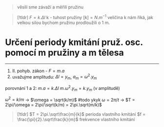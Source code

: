 >věsili sme závaží a měřili pružinu

> [!tldr]
>  $F=k.\Delta l$
> k - tuhost pružiny
>  $[k] = N.m^{-1}$
>  veličina k nám říká, jak velkou silou bychom pružinu prodloužili o 1 m.

# Určení periody kmitání pruž. osc. pomocí m pružiny a m tělesa
---
1. II. pohyb. zákon -  $F = m.a$
2. uvažujme amplitudu:  $\Delta l = y_m$,  $a_m = \omega^2.y_m$

porovnání 1 a 2:
 $m.a = k.\Delta l$
 $m.\omega^2.y_m = k.y_m$ (v amplitudě)

 $\omega^2=k/m$  $\longrightarrow$  $\omega = \sqrt(k/m)$ #todo ykyk
  $\omega = 2\pi/t$  $\longrightarrow$  $T = 2\pi/\omega = 2\pi/\sqrt(k/m) = 2\pi.\sqrt(m/k)$


> [!tldr]
>  $T = 2\pi.\sqrt\frac{m}{k}$ perioda vlastního kmitání
>   $f = \frac{\pi}{2}.\sqrt\frac{k}{m}$ frekvence vlastního kmitání